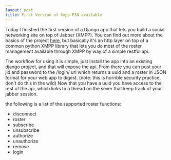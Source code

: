 ```yaml
---
layout: post
title: First Version of Xmpp-PSN available
---
```


Today I finished the first version of a Django app that lets you build a social networking site on top of Jabber (XMPP). You can find out more about the basics of the project <a href="http://anders.conbere.org/journal/post/portable-social-networks-xmpp/">here</a>, but basically it's an http layer on top of a common python XMPP library that lets you do most of the roster management available through XMPP by way of a simple restful api.

The workflow for using it is simple, just install the app into an existing django project, and that will expose the api. From there you can post your jid and password to the /login/ url which returns a uuid and a roster in JSON format for your web app to digest. (note: this is horrible security practice, don't do this in the wild) Now that you have a uuid you have access to the rest of the api, which links to a thread on the sever that keep track of your jabber session.

the following is a list of the supported roster functions:

* disconnect
* roster
* subscribe
* unsubscribe
* authorize
* unauthorize
* remove
* login
